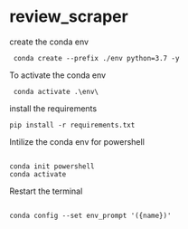 # review_scraper

create the conda env

```commandline
 conda create --prefix ./env python=3.7 -y
```

To activate the conda env

```commandline
 conda activate .\env\ 
```

install the requirements
```commandline
pip install -r requirements.txt

```

Intilize the conda env for powershell

```commandline

conda init powershell
conda activate

```

Restart the terminal
```commandline

conda config --set env_prompt '({name})'
```